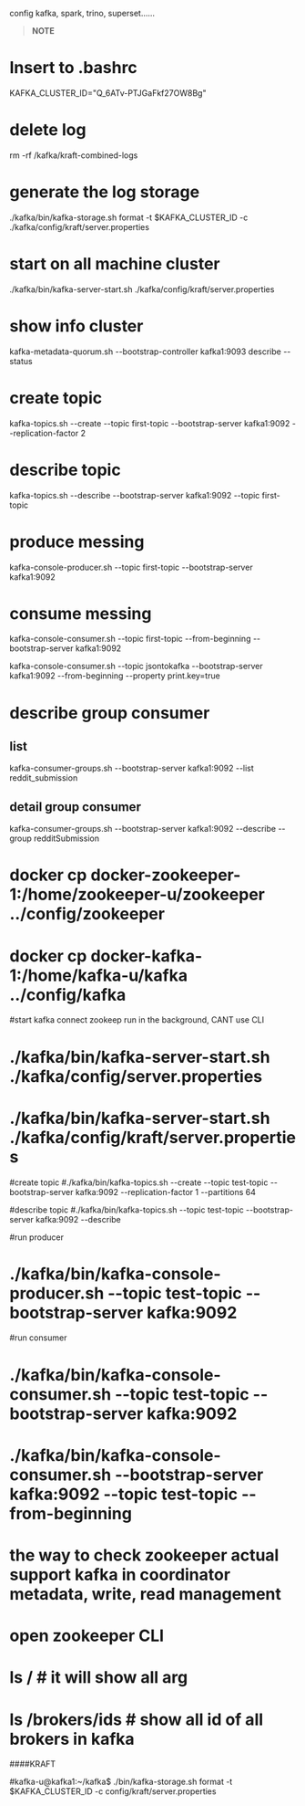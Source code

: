 config kafka, spark, trino, superset......


> **NOTE** 

# Insert to .bashrc
KAFKA_CLUSTER_ID="Q_6ATv-PTJGaFkf27OW8Bg"

# delete log 
rm -rf /kafka/kraft-combined-logs

# generate the log storage
./kafka/bin/kafka-storage.sh format -t $KAFKA_CLUSTER_ID -c ./kafka/config/kraft/server.properties

# start on all machine cluster
./kafka/bin/kafka-server-start.sh ./kafka/config/kraft/server.properties

# show info cluster 
kafka-metadata-quorum.sh --bootstrap-controller kafka1:9093 describe --status

# create topic 
kafka-topics.sh --create --topic first-topic --bootstrap-server kafka1:9092 --replication-factor 2

# describe topic
kafka-topics.sh --describe --bootstrap-server kafka1:9092 --topic first-topic

# produce messing
kafka-console-producer.sh --topic first-topic --bootstrap-server kafka1:9092

# consume messing
kafka-console-consumer.sh --topic first-topic --from-beginning --bootstrap-server kafka1:9092


kafka-console-consumer.sh   --topic jsontokafka   --bootstrap-server kafka1:9092   --from-beginning   --property print.key=true


# describe group consumer
## list
kafka-consumer-groups.sh --bootstrap-server kafka1:9092 --list
reddit_submission
## detail group consumer
kafka-consumer-groups.sh --bootstrap-server kafka1:9092   --describe --group redditSubmission









# docker cp docker-zookeeper-1:/home/zookeeper-u/zookeeper ../config/zookeeper
# docker cp docker-kafka-1:/home/kafka-u/kafka ../config/kafka

#start kafka connect zookeep run in the background, CANT use CLI
# ./kafka/bin/kafka-server-start.sh ./kafka/config/server.properties

# ./kafka/bin/kafka-server-start.sh ./kafka/config/kraft/server.properties


#create topic 
#./kafka/bin/kafka-topics.sh --create --topic test-topic --bootstrap-server kafka:9092 --replication-factor 1 --partitions 64

#describe topic
#./kafka/bin/kafka-topics.sh --topic test-topic --bootstrap-server kafka:9092 --describe

#run producer
# ./kafka/bin/kafka-console-producer.sh --topic test-topic --bootstrap-server kafka:9092

#run consumer
# ./kafka/bin/kafka-console-consumer.sh --topic test-topic --bootstrap-server kafka:9092

# ./kafka/bin/kafka-console-consumer.sh --bootstrap-server kafka:9092 --topic test-topic --from-beginning

# the way to check zookeeper actual support kafka in coordinator metadata, write, read management
# open zookeeper CLI
# ls / # it will show all arg
# ls /brokers/ids # show all id of all brokers in kafka




####KRAFT


#kafka-u@kafka1:~/kafka$ ./bin/kafka-storage.sh format -t $KAFKA_CLUSTER_ID -c config/kraft/server.properties
